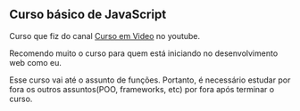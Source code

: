 ## Curso básico de JavaScript

Curso que fiz do canal  <a href="https://www.youtube.com/watch?v=1-w1RfGIov4&list=PLHz_AreHm4dlsK3Nr9GVvXCbpQyHQl1o1">Curso em Video</a> no youtube.

Recomendo muito o curso para quem está iniciando no desenvolvimento web como eu.

Esse curso vai até o assunto de funções. Portanto, é necessário estudar por fora os outros assuntos(POO, frameworks, etc) por fora após terminar o curso.
